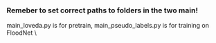 ### Remeber to set correct paths to folders in the two main!
main_loveda.py is for pretrain, main_pseudo_labels.py is for training on FloodNet \

